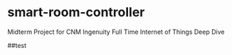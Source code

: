 # smart-room-controller
Midterm Project for CNM Ingenuity Full Time Internet of Things Deep Dive

##test
